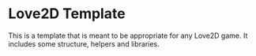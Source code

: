 Love2D Template
===
This is a template that is meant to be appropriate for any Love2D game. It includes some structure, helpers and libraries.
